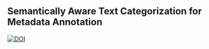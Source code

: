 ## Semantically Aware Text Categorization for Metadata Annotation

[![DOI](https://www.zenodo.org/badge/151693297.svg)](https://www.zenodo.org/badge/record/1446129)




